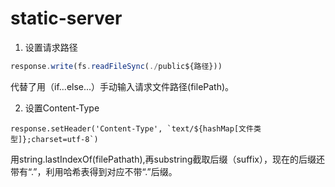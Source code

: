 # static-server
1. 设置请求路径
~~~javascript
response.write(fs.readFileSync(./public${路径}))
~~~
代替了用（if...else...）手动输入请求文件路径(filePath)。

2. 设置Content-Type
~~~
response.setHeader('Content-Type', `text/${hashMap[文件类型]};charset=utf-8`)
~~~
用string.lastIndexOf(filePathath),再substring截取后缀（suffix），现在的后缀还带有“.”，利用哈希表得到对应不带“.”后缀。
